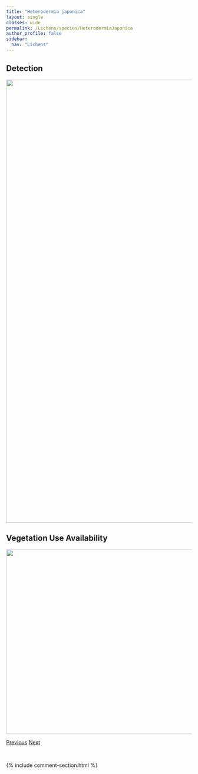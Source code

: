 ```yaml
---
title: "Heterodermia japonica"
layout: single
classes: wide
permalink: /Lichens/species/HeterodermiaJaponica
author_profile: false
sidebar:
  nav: "Lichens"
---
```


<h2>Detection</h2>

<a href="https://drive.google.com/uc?export=view&id=1c2mKDW-qh3qW1RthLWQ4cN4SO2r7NXSi">
<img src="https://drive.google.com/uc?export=view&id=1c2mKDW-qh3qW1RthLWQ4cN4SO2r7NXSi" height = "1200" width = "800">
</a>


<h2>Vegetation Use Availability</h2>

<a href="https://drive.google.com/uc?export=view&id=1JVPLaKIR9uZmuw7e3K1zScFAPyrQQxYE">
<img src="https://drive.google.com/uc?export=view&id=1JVPLaKIR9uZmuw7e3K1zScFAPyrQQxYE" height = "500" width = "1000">
</a>


<a href="/DevelopmentWebsite/Lichens/species/HeterodermiaGalactophylla" class="pagination--pager" title="Heterodermia galactophylla">Previous</a> <a href="/DevelopmentWebsite/Lichens/species/HypocenomyceScalaris" class="pagination--pager" title="Hypocenomyce scalaris">Next</a>

<p>&nbsp;</p>

{% include comment-section.html %}
